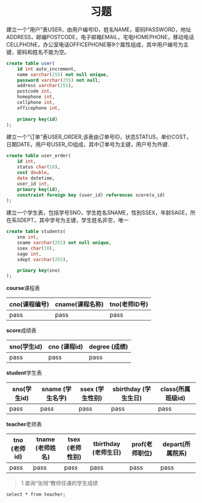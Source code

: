 
# <center>习题</center>

建立一个“用户”表USER，由用户编号ID，姓名NAME，密码PASSWORD，地址ADDRESS，邮编POSTCODE，电子邮箱EMAIL，宅电HOMEPHONE，移动电话CELLPHONE，办公室电话OFFICEPHONE等9个属性组成，其中用户编号为主键，密码和姓名不能为空。

```sql
create table user(
    id int auto_increment,
    name varchar(255) not null unique,
    password varchar(255) not null,
    address varchar(255),
    postcode int,
    homephone int,
    cellphone int,
    officephone int,
	
	primary key(id)
);

```

建立一个“订单“表USER_ORDER,该表由订单号ID，状态STATUS，单价COST，日期DATE，用户号USER_ID组成，其中订单号为主键，用户号为外键.
```sql
create table user_order(
	id int,
	status char(10),
	cost double,
	date datetime,
	user_id int,
	primary key(id),
	constraint foreign key (user_id) references score(u_id)
);
```


建立一个学生表，包括学号SNO，学生姓名SNAME，性别SSEX，年龄SAGE，所在系SDEPT，其中学号为主键，学生姓名非空，唯一

```sql
create table students(
	sno int,
	sname varchar(255) not null unique,
	ssex char(10),
	sage int,
	sdept varchar(255),

	primary key(sno)
);
```


**course**课程表

| cno(课程编号) | cname(课程名称)  | tno(老师ID号)  |
| ------------ | ------------ | ------------ |
|  pass | pass   |  pass |

**score**成绩表

| sno(学生id) | cno (课程id)  | degree (成绩) |
| ------------ | ------------ | ------------ |
|  pass | pass   |  pass |

**student**学生表

| sno(学生id)  | sname (学生名字)  | ssex (学生性别) | sbirthday (学生生日)|class(所属班级id)|
| ------------ | ------------ | ------------ | ------------ | ------------ |
|  pass | pass   |  pass |  pass | pass |

**teacher**老师表

| tno (老师id)  | tname (老师姓名)  | tsex (老师性别) | tbirthday (老师生日)|prof(老师职位)|depart(所属院系)|
| ------------ | ------------     | ------------   | ------------      | ------------ |------------ |
|  pass        | pass             |  pass          |   pass            | pass         |  pass |


> 1.查询“张旭“教师任课的学生成绩

```mysql
select * from teacher;
```






